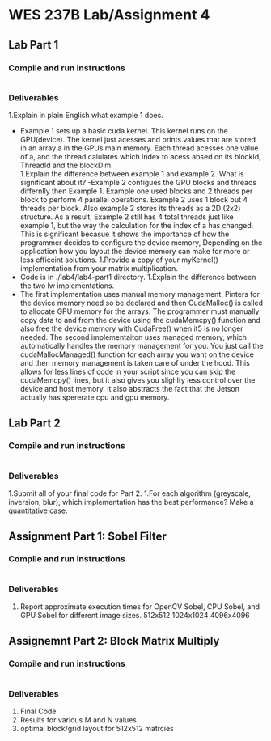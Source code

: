 # WES 237B Lab/Assignment 4

## Lab Part 1
### Compile and run instructions
```
```
### Deliverables
1.Explain in plain English what example 1 does.
- Example 1 sets up a basic cuda kernel. This kernel runs on the GPU(device). The kernel just acesses and prints values that are stored in an array a in the GPUs main memory. Each thread acesses one value of a, and the thread calulates which index to acess absed on its blockId, ThreadId and the blockDim.   
1.Explain the difference between example 1 and example 2. What is significant about it?
-Example 2 configues the GPU blocks and threads differnlly then Example 1. Example one used blocks and 2 threads per block to perform 4 parallel operations. Example 2 uses 1 block but 4 threads per block. Also example 2 stores its threads as a 2D (2x2) structure. As a result, Example 2 still has 4 total threads just like example 1, but the way the calculation for the index of a has changed. This is significant becasue it shows the importance of how the programmer decides to configure the device memory, Depending on the application how you layout the device memory can make for more or less efficeint solutions. 
1.Provide a copy of your myKernel() implementation from your matrix multiplication.
- Code is in ./lab4/lab4-part1 directory.
1.Explain the difference between the two lw implementations.
- The first implementation uses manual memory management. Pinters for the device memory need so be declared and then CudaMalloc() is called to allocate GPU memory for the arrays. The programmer must manually copy data to and from the device using the cudaMemcpy() function and also free the device memory with CudaFree() when it5 is no longer needed. The second implementaiton uses managed memory, which automatically handles the memory management for you. You just call the cudaMallocManaged() function for each array you want on the device and then memory management is taken care of under the hood. This allows for less lines of code in your script since you can skip the cudaMemcpy() lines, but it also gives you slighlty less control over the device and host memory. It also abstracts the fact that the Jetson actually has spererate cpu and gpu memory.


## Lab Part 2
### Compile and run instructions
```
```
### Deliverables
1.Submit all of your final code for Part 2.
1.For each algorithm (greyscale, inversion, blur), which implementation has the best performance? Make a quantitative case.

## Assignment Part 1: Sobel Filter
### Compile and run instructions
```
```
### Deliverables
1. Report approximate execution times for OpenCV Sobel, CPU Sobel,  and GPU Sobel for different image sizes.
512x512
1024x1024
4096x4096

## Assignemnt Part 2: Block Matrix Multiply
### Compile and run instructions
```
```
### Deliverables
1. Final Code
1. Results for various M and N values
1. optimal block/grid layout for 512x512 matrcies
